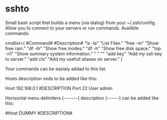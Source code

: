 # sshto

Small bash script thet builds a menu (via dialog) from your ~/.ssh/config.
Allow you to connect to your servers or run commands. Availible commands:

cmdlist=(
    #Command#  #Description#
    "ls  -la"  "List Files."
    "free -m"  "Show free ram."
    "df  -ih"  "Show free inodes."
    "df   -h"  "Show free disk space."
    "top -n1"  "Show summary system information."
    "       "  ""
    "add key"  "Add my ssh key to server."
    "add cls"  "Add my usefull aliases on server."
)

Your commands can be easialy addad to this list.

Hosts description neds to be added like this:

Host 192.168.0.1 #DESCRIPTION
Port 22
User admin

Horisontal menu delimiters (-------{ description }------) can be added like this:

#Host DUMMY #DESCRIPTION#
